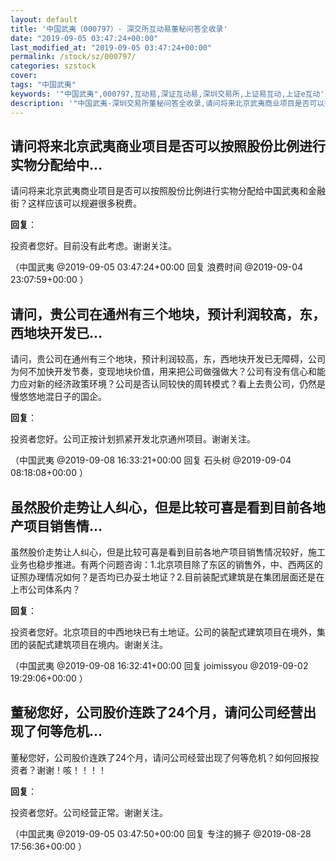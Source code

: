 ```yaml
---
layout: default
title: '中国武夷（000797）- 深交所互动易董秘问答全收录'
date: "2019-09-05 03:47:24+00:00"
last_modified_at: "2019-09-05 03:47:24+00:00"
permalink: /stock/sz/000797/
categories: szstock
cover: 
tags: "中国武夷"
keywords: '"中国武夷",000797,互动易,深证互动易,深圳交易所,上证易互动,上证e互动'
description: '"中国武夷-深圳交易所董秘问答全收录,请问将来北京武夷商业项目是否可以按照股份比例进行实物分配给中国武夷和金融街？这样应该可以规避很多税费。"'
---
```


## 请问将来北京武夷商业项目是否可以按照股份比例进行实物分配给中...

请问将来北京武夷商业项目是否可以按照股份比例进行实物分配给中国武夷和金融街？这样应该可以规避很多税费。

**回复**：

投资者您好。目前没有此考虑。谢谢关注。 

（中国武夷  @2019-09-05 03:47:24+00:00 回复 浪费时间  @2019-09-04 23:07:59+00:00 ）

## 请问，贵公司在通州有三个地块，预计利润较高，东，西地块开发已...

请问，贵公司在通州有三个地块，预计利润较高，东，西地块开发已无障碍，公司为何不加快开发节奏，变现地块价值，用来把公司做强做大？公司有没有信心和能力应对新的经济政策环境？公司是否认同较快的周转模式？看上去贵公司，仍然是慢悠悠地混日子的国企。

**回复**：

投资者您好。公司正按计划抓紧开发北京通州项目。谢谢关注。 

（中国武夷  @2019-09-08 16:33:21+00:00 回复 石头树  @2019-09-04 08:18:08+00:00 ）

## 虽然股价走势让人纠心，但是比较可喜是看到目前各地产项目销售情...

虽然股价走势让人纠心，但是比较可喜是看到目前各地产项目销售情况较好，施工业务也稳步推进。有两个问题咨询：1.北京项目除了东区的销售外，中、西两区的证照办理情况如何？是否均已办妥土地证？2.目前装配式建筑是在集团层面还是在上市公司体系内？

**回复**：

投资者您好。北京项目的中西地块已有土地证。公司的装配式建筑项目在境外，集团的装配式建筑项目在境内。谢谢关注。 

（中国武夷  @2019-09-08 16:32:41+00:00 回复 joimissyou  @2019-09-02 19:29:06+00:00 ）

## 董秘您好，公司股价连跌了24个月，请问公司经营出现了何等危机...

董秘您好，公司股价连跌了24个月，请问公司经营出现了何等危机？如何回报投资者？谢谢！咳！！！！

**回复**：

投资者您好。公司经营正常。谢谢关注。 

（中国武夷  @2019-09-05 03:47:50+00:00 回复 专注的狮子  @2019-08-28 17:56:36+00:00 ）

